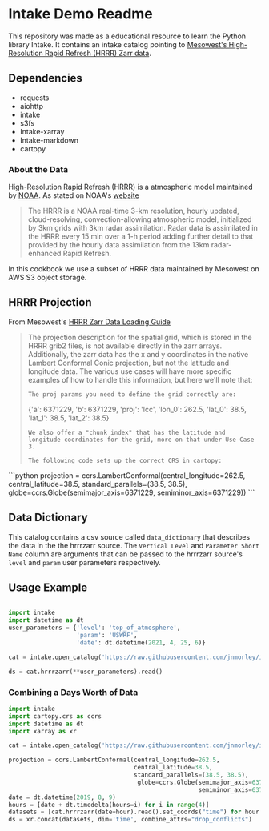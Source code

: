 # Intake Demo Readme

This repository was made as a educational resource to learn the Python library Intake. It contains an intake catalog pointing to [Mesowest's High-Resolution Rapid Refresh (HRRR) Zarr data](https://mesowest.utah.edu/html/hrrr/).

## Dependencies

- requests
- aiohttp
- intake
- s3fs
- Intake-xarray
- Intake-markdown
- cartopy

### About the Data
High-Resolution Rapid Refresh (HRRR) is a atmospheric model maintained by [NOAA](https://www.noaa.gov/). As stated on NOAA's [website](https://rapidrefresh.noaa.gov/hrrr/)

> The HRRR is a NOAA real-time 3-km resolution, hourly updated, cloud-resolving, convection-allowing atmospheric model, initialized by 3km grids with 3km radar assimilation. Radar data is
> assimilated in the HRRR every 15 min over a 1-h period adding further detail to that provided by the hourly data assimilation from the 13km radar-enhanced Rapid Refresh.

In this cookbook we use a subset of HRRR data maintained by Mesowest on AWS S3 object storage. 


## HRRR Projection
From Mesowest's [HRRR Zarr Data Loading Guide](https://mesowest.utah.edu/html/hrrr/zarr_documentation/html/python_data_loading.html)

<blockquote>
The projection description for the spatial grid, which is stored in the HRRR grib2 files, is not available directly in the zarr arrays. Additionally, the zarr data has the x and y coordinates in the native Lambert Conformal Conic projection, but not the latitude and longitude data. The various use cases will have more specific examples of how to handle this information, but here we'll note that:

    The proj params you need to define the grid correctly are:

  {'a': 6371229,
   'b': 6371229,
   'proj': 'lcc',
   'lon_0': 262.5,
   'lat_0': 38.5,
   'lat_1': 38.5,
   'lat_2': 38.5}

    We also offer a "chunk index" that has the latitude and longitude coordinates for the grid, more on that under Use Case 3.

    The following code sets up the correct CRS in cartopy:
</blockquote>
```python
projection = ccrs.LambertConformal(central_longitude=262.5, 
                                   central_latitude=38.5, 
                                   standard_parallels=(38.5, 38.5),
                                    globe=ccrs.Globe(semimajor_axis=6371229,
                                                     semiminor_axis=6371229))
```

## Data Dictionary
This catalog contains a csv source called `data_dictionary` that describes the data in the the hrrrzarr source. The `Vertical Level` and `Parameter Short Name` column are arguments that can be passed to the hrrrzarr source's `level` and `param` user parameters respectively. 

## Usage Example

```python

import intake
import datetime as dt
user_parameters = {'level': 'top_of_atmosphere',
                   'param': 'USWRF',
                   'date': dt.datetime(2021, 4, 25, 6)}

cat = intake.open_catalog('https://raw.githubusercontent.com/jnmorley/intake_demo/main/catalog.yml')

ds = cat.hrrrzarr(**user_parameters).read()

```

### Combining a Days Worth of Data

```python
import intake
import cartopy.crs as ccrs
import datetime as dt
import xarray as xr

cat = intake.open_catalog('https://raw.githubusercontent.com/jnmorley/intake_demo/main/catalog.yml')

projection = ccrs.LambertConformal(central_longitude=262.5, 
                                   central_latitude=38.5, 
                                   standard_parallels=(38.5, 38.5),
                                    globe=ccrs.Globe(semimajor_axis=6371229,
                                                     semiminor_axis=6371229))
date = dt.datetime(2019, 8, 9)
hours = [date + dt.timedelta(hours=i) for i in range(4)]
datasets = [cat.hrrrzarr(date=hour).read().set_coords("time") for hour in hours]
ds = xr.concat(datasets, dim='time', combine_attrs="drop_conflicts")
```